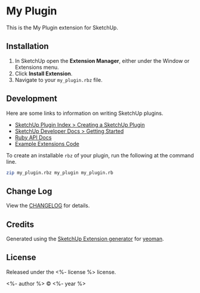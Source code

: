 # My Plugin

This is the My Plugin extension for SketchUp.

## Installation

1. In SketchUp open the **Extension Manager**, either under the Window or
   Extensions menu.
2. Click **Install Extension**.
3. Navigate to your `my_plugin.rbz` file.

## Development

Here are some links to information on writing SketchUp plugins.

* [SketchUp Plugin Index > Creating a SketchUp Plugin](http://sketchupplugins.com/about/creating-a-sketchup-plugin/)
* [SketchUp Developer Docs > Getting Started](https://developer.sketchup.com/developers/adding-geometry)
* [Ruby API Docs](https://ruby.sketchup.com/)
* [Example Extensions Code](https://github.com/SketchUp/sketchup-ruby-api-tutorials/tree/main/examples)

To create an installable `rbz` of your plugin, run the following at the command
line.

```bash
zip my_plugin.rbz my_plugin my_plugin.rb
```

## Change Log

View the [CHANGELOG](CHANGELOG.md) for details.

## Credits

Generated using the [SketchUp Extension generator][generator-sketchup-extension] for [yeoman][].

[generator-sketchup-extension]: http://github.com/alissa-huskey/generator-sketchup-extension
[yeoman]: http://yeoman.io/

## License

Released under the <%- license %> license.

<%- author %> © <%- year %>
